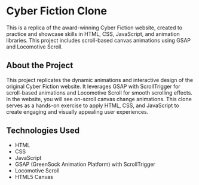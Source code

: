 # Cyber Fiction Clone

This is a replica of the award-winning Cyber Fiction website, created to practice and showcase skills in HTML, CSS, JavaScript, and animation libraries. This project includes scroll-based canvas animations using GSAP and Locomotive Scroll.

## About the Project

This project replicates the dynamic animations and interactive design of the original Cyber Fiction website. It leverages GSAP with ScrollTrigger for scroll-based animations and Locomotive Scroll for smooth scrolling effects. In the website, you will see on-scroll canvas change animations. This clone serves as a hands-on exercise to apply HTML, CSS, and JavaScript to create engaging and visually appealing user experiences.

## Technologies Used

- HTML
- CSS
- JavaScript
- GSAP (GreenSock Animation Platform) with ScrollTrigger
- Locomotive Scroll
- HTML5 Canvas
